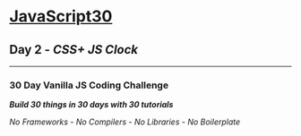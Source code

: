 # [JavaScript30](https://javascript30.com/)

## **Day 2** - *CSS+ JS Clock*

---

### **30 Day Vanilla JS Coding Challenge**

***Build 30 things in 30 days with 30 tutorials***

*No Frameworks* - *No Compilers* - *No Libraries* - *No Boilerplate*